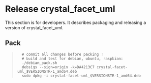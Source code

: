 
Release crystal_facet_uml
=============

This section is for developers.
It describes packaging and releasing a version of crystal_facet_uml.

Pack
-----------

>       # commit all changes before packing !
>       # build and test for debian, ubuntu, raspbian:
>       ./debian_pack.sh
>       debsigs --sign=origin -k=DA4213C7 crystal-facet-uml_$VERSIONSTR-1_amd64.deb
>       sudo dpkg -i crystal-facet-uml_$VERSIONSTR-1_amd64.deb

